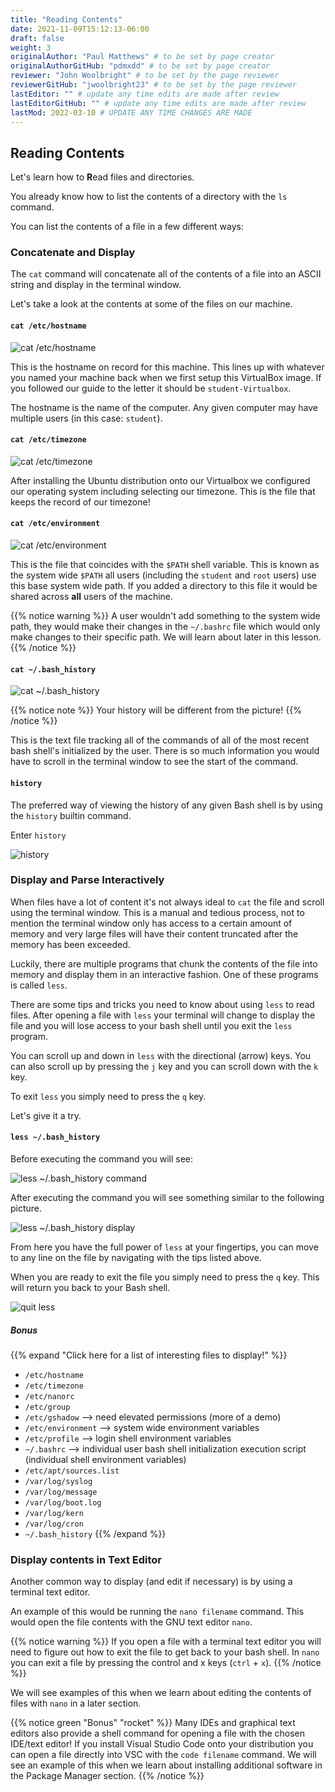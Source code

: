 ```yaml
---
title: "Reading Contents"
date: 2021-11-09T15:12:13-06:00
draft: false
weight: 3
originalAuthor: "Paul Matthews" # to be set by page creator
originalAuthorGitHub: "pdmxdd" # to be set by page creator
reviewer: "John Woolbright" # to be set by the page reviewer
reviewerGitHub: "jwoolbright23" # to be set by the page reviewer
lastEditor: "" # update any time edits are made after review
lastEditorGitHub: "" # update any time edits are made after review
lastMod: 2022-03-10 # UPDATE ANY TIME CHANGES ARE MADE
---
```


## Reading Contents

Let's learn how to **R**ead files and directories.

You already know how to list the contents of a directory with the `ls` command.

You can list the contents of a file in a few different ways:

### Concatenate and Display

The `cat` command will concatenate all of the contents of a file into an ASCII string and display in the terminal window.

Let's take a look at the contents at some of the files on our machine.

#### `cat /etc/hostname`

![cat /etc/hostname](pictures/cat-etc-hostname.png)

This is the hostname on record for this machine. This lines up with whatever you named your machine back when we first setup this VirtualBox image. If you followed our guide to the letter it should be `student-Virtualbox`.

The hostname is the name of the computer. Any given computer may have multiple users (in this case: `student`).

#### `cat /etc/timezone`

![cat /etc/timezone](pictures/cat-etc-timezone.png)

After installing the Ubuntu distribution onto our Virtualbox we configured our operating system including selecting our timezone. This is the file that keeps the record of our timezone!

#### `cat /etc/environment`

![cat /etc/environment](pictures/cat-etc-environment.png)

This is the file that coincides with the `$PATH` shell variable. This is known as the system wide `$PATH` all users (including the `student` and `root` users) use this base system wide path. If you added a directory to this file it would be shared across **all** users of the machine. 

{{% notice warning %}}
A user wouldn't add something to the system wide path, they would make their changes in the `~/.bashrc` file which would only make changes to their specific path. We will learn about later in this lesson.
{{% /notice %}}

#### `cat ~/.bash_history`

![cat ~/.bash_history](pictures/cat-bash-history.png)

{{% notice note %}}
Your history will be different from the picture!
{{% /notice %}}

This is the text file tracking all of the commands of all of the most recent bash shell's initialized by the user. There is so much information you would have to scroll in the terminal window to see the start of the command.

#### `history`

The preferred way of viewing the history of any given Bash shell is by using the `history` builtin command.

Enter `history`

![history](pictures/history.png)

### Display and Parse Interactively

When files have a lot of content it's not always ideal to `cat` the file and scroll using the terminal window. This is a manual and tedious process, not to mention the terminal window only has access to a certain amount of memory and very large files will have their content truncated after the memory has been exceeded.

Luckily, there are multiple programs that chunk the contents of the file into memory and display them in an interactive fashion. One of these programs is called `less`.

There are some tips and tricks you need to know about using `less` to read files. After opening a file with `less` your terminal will change to display the file and you will lose access to your bash shell until you exit the `less` program. 

You can scroll up and down in `less` with the directional (arrow) keys. You can also scroll up by pressing the `j` key and you can scroll down with the `k` key.

To exit `less` you simply need to press the `q` key.

Let's give it a try.

#### `less ~/.bash_history`

Before executing the command you will see:

![less ~/.bash_history command](pictures/less-bash-history-cmd.png)

After executing the command you will see something similar to the following picture.

![less ~/.bash_history display](pictures/less-bash-history-display.png)

From here you have the full power of `less` at your fingertips, you can move to any line on the file by navigating with the tips listed above.

When you are ready to exit the file you simply need to press the `q` key. This will return you back to your Bash shell.

![quit less](pictures/quit-less.png)

##### Bonus

{{% expand "Click here for a list of interesting files to display!" %}}
- `/etc/hostname`
- `/etc/timezone`
- `/etc/nanorc`
- `/etc/group`
- `/etc/gshadow` --> need elevated permissions (more of a demo)
- `/etc/environment` --> system wide environment variables
- `/etc/profile` --> login shell environment variables
- `~/.bashrc` --> individual user bash shell initialization execution script (individual shell environment variables)
- `/etc/apt/sources.list`
- `/var/log/syslog`
- `/var/log/message`
- `/var/log/boot.log`
- `/var/log/kern`
- `/var/log/cron`
- `~/.bash_history`
{{% /expand %}}

### Display contents in Text Editor

Another common way to display (and edit if necessary) is by using a terminal text editor.

An example of this would be running the `nano filename` command. This would open the file contents with the GNU text editor `nano`.

{{% notice warning %}}
If you open a file with a terminal text editor you will need to figure out how to exit the file to get back to your bash shell. In `nano` you can exit a file by pressing the control and x keys (`ctrl` + `x`).
{{% /notice %}}

We will see examples of this when we learn about editing the contents of files with `nano` in a later section.

{{% notice green "Bonus" "rocket" %}}
Many IDEs and graphical text editors also provide a shell command for opening a file with the chosen IDE/text editor! If you install Visual Studio Code onto your distribution you can open a file directly into VSC with the `code filename` command. We will see an example of this when we learn about installing additional software in the Package Manager section.
{{% /notice %}}